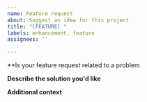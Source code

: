 ```yaml
---
name: Feature request
about: Suggest an idea for this project
title: "[FEATURE] "
labels: enhancement, feature
assignees: ''

---
```


**Is your feature request related to a problem


**Describe the solution you'd like**


**Additional context**
